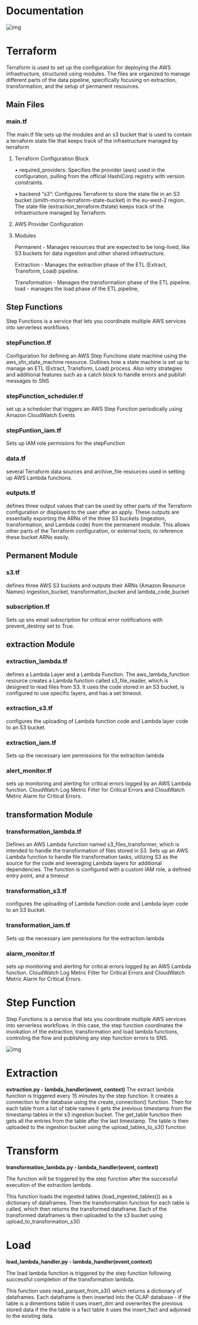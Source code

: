 # Documentation

![img](./ETLPipeline.png)


# Terraform 
Terraform is used to set up the configuration for deploying the AWS infrastructure, structured using modules.  The files are organized to manage different parts of the data pipeline, specifically focusing on extraction, transformation, and the setup of permanent resources.

## Main Files

### main.tf
The main.tf file sets up the modules and an s3 bucket that is used to contain a terraform state file that keeps track of the infrastructure managed by terraform
 

1. Terraform Configuration Block

	•	required_providers: Specifies the provider (aws) used in the configuration, pulling from the official HashiCorp registry with version constraints.

	•	backend “s3”: Configures Terraform to store the state file in an S3 bucket (smith-morra-terraform-state-bucket) in the eu-west-2 region. The state file (extraction_terraform.tfstate) keeps track of the infrastructure managed by Terraform. 

2. AWS Provider Configuration

3. Modules

    Permanent -  Manages resources that are expected to be long-lived, like S3 buckets for data ingestion and other shared infrastructure.

    Extraction - Manages the extraction phase of the ETL (Extract, Transform, Load) pipeline.

    Transformation - Manages the transformation phase of the ETL pipeline.
    load - manages the load phase of the ETL pipeline,


## Step Functions
Step Functions is a service that lets you coordinate multiple AWS services into serverless workflows.

### stepFunction.tf

Configuration for defining an AWS Step Functions state machine using the aws_sfn_state_machine resource.  Outlines how a state machine is set up to manage an ETL (Extract, Transform, Load) process. Also retry strategies and additional features such as a catch block to handle errors and publish messages to SNS

### stepFunction_scheduler.tf

set up a scheduler that triggers an AWS Step Function periodically using Amazon CloudWatch Events 

### stepFuntion_iam.tf

Sets up IAM role permisions for the stepFunction

### data.tf

several Terraform data sources and archive_file resources used in setting up AWS Lambda functions.

### outputs.tf

defines three output values that  can be used by other parts of the Terraform configuration or displayed to the user after an apply.  These outputs are essentially exporting the ARNs of the three S3 buckets (ingestion, transformation, and Lambda code) from the permanent module. This allows other parts of the Terraform configuration, or external tools, to reference these bucket ARNs easily. 


## Permanent Module

 ### s3.tf

  defines three AWS S3 buckets and outputs their ARNs (Amazon Resource Names)  ingestion_bucket, transformation_bucket and lambda_code_bucket

 ### subscription.tf

  Sets up sns email subscription for critical error notifications with prevent_destroy set to True.

 ## extraction Module

### extraction_lambda.tf

 defines a Lambda Layer and a Lambda Function. The aws_lambda_function resource creates a Lambda function called s3_file_reader, which is designed to read files from S3. It uses the code stored in an S3 bucket, is configured to use specific layers, and has a set timeout.

### extraction_s3.tf

configures the uploading of Lambda function code and Lambda layer code to an S3 bucket.

### extraction_iam.tf

 Sets up the necessary iam permissions for the extraction lambda

### alert_monitor.tf

sets up monitoring and alerting for critical errors logged by an AWS Lambda function. CloudWatch Log Metric Filter for Critical Errors and CloudWatch Metric Alarm for Critical Errors.

## transformation Module

### transformation_lambda.tf

Defines an AWS Lambda function named s3_files_transformer, which is intended to handle the transformation of files stored in S3.  Sets up an AWS Lambda function to handle file transformation tasks, utilizing S3 as the source for the code and leveraging Lambda layers for additional dependencies. The function is configured with a custom IAM role, a defined entry point, and a timeout 

### transformation_s3.tf

configures the uploading of Lambda function code and Lambda layer code to an S3 bucket.

### transformation_iam.tf

Sets up the necessary iam permissions for the extraction lambda

### alarm_monitor.tf 

sets up monitoring and alerting for critical errors logged by an AWS Lambda function. CloudWatch Log Metric Filter for Critical Errors and CloudWatch Metric Alarm for Critical Errors.




# Step Function
Step Functions is a service that lets you coordinate multiple AWS services into serverless workflows.  In this case, the step function coordinates the invokation of the extraction, transformation and load lambda functions, controling the flow and publishing any step function errors to SNS.

![img](./step_function.png)



# Extraction

**extraction.py - lambda_handler(event, context)** 
The extract lambda function is triggered every 15 minutes by the step function.  It creates a connection to the database using the create_connection() function.  Then for each table from a list of table names it gets the previous timestamp from the timestamp tables in the s3 ingestion bucket.  The get_table function then gets all the entries from the table after the last timestamp. The table is then uploaded to the ingestion bucket using the upload_tables_to_s3() function




# Transform

**transformation_lambda.py - lambda_handler(event, context)**

The function will be triggered by the step function after the successful execution of the extraction lambda.

This function loads the ingested tables (load_ingested_tables()) as a dictionary of dataframes. Then the transformation function for each table is called, which then returns the transformed dataframe. Each of the transformed dataframes is then uploaded to the s3 bucket using upload_to_transformation_s3()

# Load
**load_lambda_handler.py - lambda_handler(event,context)**

The load lambda function is triggered by the step function following successful completion of the transformation lambda. 

This function uses read_parquet_from_s3() which returns a dictionary of dataframes.  Each dataframe is then inserted into the OLAP database - if the table is a dimentions table it uses insert_dim and overwrites the previous stored data if the the table is a fact table it uses the insert_fact and adjoined to the existing data.


   
